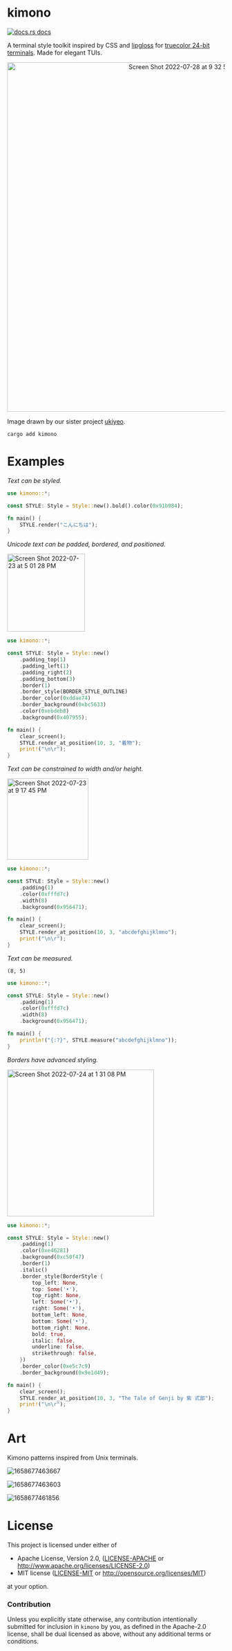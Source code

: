 # kimono

<a href="https://docs.rs/kimono"><img src="https://img.shields.io/badge/docs-latest-blue.svg?style=flat-square" alt="docs.rs docs" /></a>

A terminal style toolkit inspired by CSS and [lipgloss](https://github.com/charmbracelet/lipgloss) for [truecolor 24-bit terminals](https://github.com/termstandard/colors#terminal-emulators).  Made for elegant TUIs.

<p align="center">
<img width="809" alt="Screen Shot 2022-07-28 at 9 32 59 AM" src="https://user-images.githubusercontent.com/294042/181590722-38f30f65-cb66-4734-ba01-435614d604c8.png">
</p>

Image drawn by our sister project [ukiyeo](https://github.com/richardanaya/ukiyoe/).

```terminal
cargo add kimono
```
# Examples

*Text can be styled.*

```rust
use kimono::*;

const STYLE: Style = Style::new().bold().color(0x91b984);

fn main() {
    STYLE.render("こんにちは");
}
```

*Unicode text can be padded, bordered, and positioned.*

<img width="180" alt="Screen Shot 2022-07-23 at 5 01 28 PM" src="https://user-images.githubusercontent.com/294042/180626676-67a67dff-25fa-4deb-8cc9-683e17ca9a64.png">

```rust
use kimono::*;

const STYLE: Style = Style::new()
    .padding_top(1)
    .padding_left(1)
    .padding_right(2)
    .padding_bottom(3)
    .border(1)
    .border_style(BORDER_STYLE_OUTLINE)
    .border_color(0xddae74)
    .border_background(0xbc5633)
    .color(0xebdeb8)
    .background(0x407955);

fn main() {
    clear_screen();
    STYLE.render_at_position(10, 3, "着物");
    print!("\n\r");
}
```

*Text can be constrained to width and/or height.*

<img width="188" alt="Screen Shot 2022-07-23 at 9 17 45 PM" src="https://user-images.githubusercontent.com/294042/180631984-110f096e-1b55-4a03-9e54-5e178a13034f.png">

```rust
use kimono::*;

const STYLE: Style = Style::new()
    .padding(1)
    .color(0xfffd7c)
    .width(8)
    .background(0x956471);

fn main() {
    clear_screen();
    STYLE.render_at_position(10, 3, "abcdefghijklmno");
    print!("\n\r");
}
```

*Text can be measured.*

```terminal
(8, 5)
```

```rust
use kimono::*;

const STYLE: Style = Style::new()
    .padding(1)
    .color(0xfffd7c)
    .width(8)
    .background(0x956471);

fn main() {
    println!("{:?}", STYLE.measure("abcdefghijklmno"));
}
```

*Borders have advanced styling.*

<img width="340" alt="Screen Shot 2022-07-24 at 1 31 08 PM" src="https://user-images.githubusercontent.com/294042/180664733-0a9fcfb9-0129-40fe-96f9-a02426edb594.png">

```rust
use kimono::*;

const STYLE: Style = Style::new()
    .padding(1)
    .color(0xe46281)
    .background(0xc50f47)
    .border(1)
    .italic()
    .border_style(BorderStyle {
        top_left: None,
        top: Some('•'),
        top_right: None,
        left: Some('•'),
        right: Some('•'),
        bottom_left: None,
        bottom: Some('•'),
        bottom_right: None,
        bold: true,
        italic: false,
        underline: false,
        strikethrough: false,
    })
    .border_color(0xe5c7c9)
    .border_background(0x9e1d49);

fn main() {
    clear_screen();
    STYLE.render_at_position(10, 3, "The Tale of Genji by 紫 式部");
    print!("\n\r");
}
```

# Art

Kimono patterns inspired from Unix terminals.

![1658677463667](https://user-images.githubusercontent.com/294042/180660263-281711c1-d29d-48f2-bee4-32b8f0658fd7.jpeg)

![1658677463603](https://user-images.githubusercontent.com/294042/180660265-1a82172d-1b89-4ab6-b653-b496f2396b24.jpeg)

![1658677461856](https://user-images.githubusercontent.com/294042/180660271-d5085b4d-bd4e-463c-acb5-5ed425b92403.jpeg)

# License

This project is licensed under either of

 * Apache License, Version 2.0, ([LICENSE-APACHE](LICENSE-APACHE) or
   http://www.apache.org/licenses/LICENSE-2.0)
 * MIT license ([LICENSE-MIT](LICENSE-MIT) or
   http://opensource.org/licenses/MIT)

at your option.

### Contribution

Unless you explicitly state otherwise, any contribution intentionally submitted
for inclusion in `kimono` by you, as defined in the Apache-2.0 license, shall be
dual licensed as above, without any additional terms or conditions.

